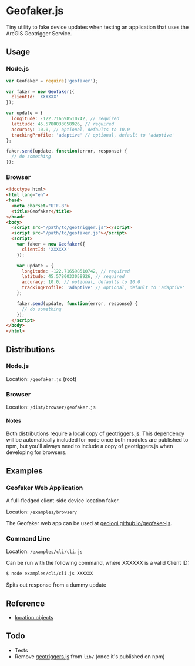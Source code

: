 # Geofaker.js

Tiny utility to fake device updates when testing an application that uses the ArcGIS Geotrigger Service.

## Usage

### Node.js

```js
var Geofaker = require('geofaker');

var faker = new Geofaker({
  clientId: 'XXXXXX'
});

var update = {
  longitude: -122.716598510742, // required
  latitude: 45.5780033058926, // required
  accuracy: 10.0, // optional, defaults to 10.0
  trackingProfile: 'adaptive' // optional, default to 'adaptive'
};

faker.send(update, function(error, response) {
  // do something
});
```

### Browser

```html
<!doctype html>
<html lang="en">
<head>
  <meta charset="UTF-8">
  <title>Geofaker</title>
</head>
<body>
  <script src="/path/to/geotrigger.js"></script>
  <script src="/path/to/geofaker.js"></script>
  <script>
    var faker = new Geofaker({
      clientId: 'XXXXXX'
    });

    var update = {
      longitude: -122.716598510742, // required
      latitude: 45.5780033058926, // required
      accuracy: 10.0, // optional, defaults to 10.0
      trackingProfile: 'adaptive' // optional, default to 'adaptive'
    };

    faker.send(update, function(error, response) {
      // do something
    });
  </script>
</body>
</html>
```

## Distributions

### Node.js

Location: `/geofaker.js` (root)

### Browser

Location: `/dist/browser/geofaker.js`

#### Notes

Both distributions require a local copy of [geotriggers.js](https://github.com/esri/geotriggers-js).
This dependency will be automatically included for node once both modules are published to npm,
but you'll always need to include a copy of geotriggers.js when developing for browsers.

## Examples

### Geofaker Web Application

A full-fledged client-side device location faker.

Location: `/examples/browser/`

The Geofaker web app can be used at [geoloqi.github.io/geofaker-js](http://geoloqi.github.io/geofaker-js/).

### Command Line

Location: `/examples/cli/cli.js`

Can be run with the following command, where XXXXXX is a valid Client ID:

```sh
$ node examples/cli/cli.js XXXXXX
```

Spits out response from a dummy update 

## Reference

* [location objects](http://esri.github.io/geotrigger-docs/api/location/update/)

## Todo

* Tests
* Remove [geotriggers.js](https://github.com/esri/geotriggers-js) from `lib/` (once it's published on npm)
